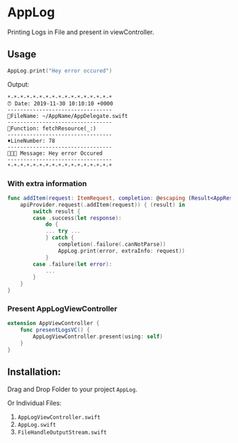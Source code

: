 # AppLog
Printing Logs in File and present in viewController.

## Usage

```Swift
AppLog.print("Hey error occured")
```

Output:
```
*-*-*-*-*-*-*-*-*-*-*-*-*-*-*-*-*
⏰ Date: 2019-11-30 10:10:10 +0000
---------------------------------
📄FileName: ~/AppName/AppDelegate.swift
---------------------------------
🔨Function: fetchResource(_:)
---------------------------------
♦️LineNumber: 78
---------------------------------
👨🏻‍💻 Message: Hey error Occured
---------------------------------
*-*-*-*-*-*-*-*-*-*-*-*-*-*-*-*-*
```

### With extra information
```Swift
func addItem(request: ItemRequest, completion: @escaping (Result<AppResponse<Int>, ResponseError>)->Void) {
    apiProvider.request(.addItem(request)) { (result) in
        switch result {
        case .success(let response):
            do {
            ... try ...
            } catch {
                completion(.failure(.canNotParse))
                AppLog.print(error, extraInfo: request))
            }
        case .failure(let error):
            ...
        }
    }
}
```

### Present AppLogViewController
```Swift
extension AppViewController {
    func presentLogsVC() {
        AppLogViewController.present(using: self)
    }
}
```

## Installation: 

Drag and Drop Folder to your project `AppLog`.

Or Individual Files:
1) `AppLogViewController.swift`
2) `AppLog.swift`
3) `FileHandleOutputStream.swift`
